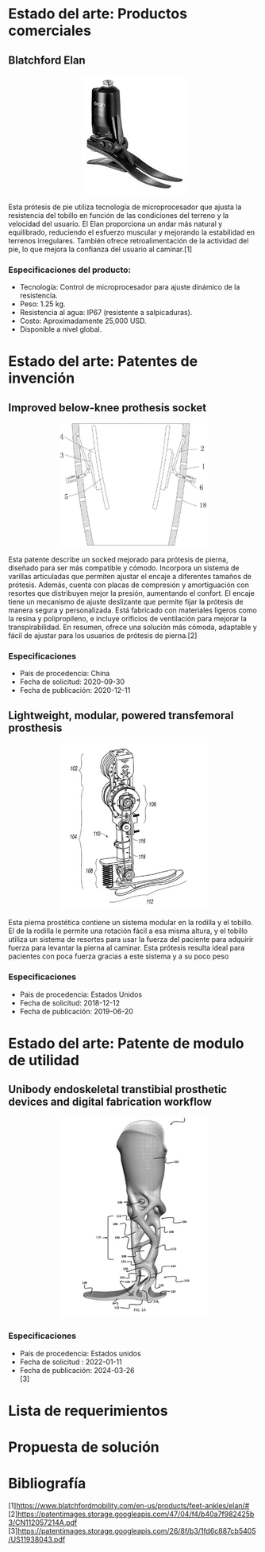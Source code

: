 # Estado del arte: Productos comerciales

## Blatchford Elan

<p align="center">
  <img src="https://github.com/Arbandu/Fundbio/blob/4d5acb09232418390340f266064e379a632784a8/Imagenes/Blatchford%20Elan.jpg" alt="Blatchford elan">
</p>
Esta prótesis de pie utiliza tecnología de microprocesador que ajusta la resistencia del tobillo en función de las condiciones del terreno y la velocidad del usuario. El Elan proporciona un andar más natural y equilibrado, reduciendo el esfuerzo muscular y mejorando la estabilidad en terrenos irregulares. También ofrece retroalimentación de la actividad del pie, lo que mejora la confianza del usuario al caminar.[1]<br>

### Especificaciones del producto:<br>

- Tecnología: Control de microprocesador para ajuste dinámico de la resistencia.<br>
- Peso: 1.25 kg.<br>
- Resistencia al agua: IP67 (resistente a salpicaduras).<br>
- Costo: Aproximadamente 25,000 USD.<br>
- Disponible a nivel global.<br>


# Estado del arte: Patentes de invención

## Improved below-knee prothesis socket

<p align="center">
  <img src="https://github.com/Arbandu/Fundbio/blob/c2b10cd9fad9d7cb041b7fa7baac714bdb77511f/Imagenes/Socked.png" alt="Foto socked" width="300">
</p>

Esta patente describe un socked mejorado para prótesis de pierna, diseñado para ser más compatible y cómodo. Incorpora un sistema de varillas articuladas que permiten ajustar el encaje a diferentes tamaños de prótesis. Además, cuenta con placas de compresión y amortiguación con resortes que distribuyen mejor la presión, aumentando el confort.
El encaje tiene un mecanismo de ajuste deslizante que permite fijar la prótesis de manera segura y personalizada. Está fabricado con materiales ligeros como la resina y polipropileno, e incluye orificios de ventilación para mejorar la transpirabilidad. En resumen, ofrece una solución más cómoda, adaptable y fácil de ajustar para los usuarios de prótesis de pierna.[2] <br>

### Especificaciones
- País de procedencia: China <br>
- Fecha de solicitud: 2020-09-30 <br>
- Fecha de publicación: 2020-12-11 <br>

## Lightweight, modular, powered transfemoral prosthesis
<p align="center">
  <img src="https://github.com/Arbandu/Fundbio/blob/42ff391f5a5518fa9f19bc54a80dfeb4a6303812/Imagenes/Patente%20modular.jpg" alt="Parente modular" width="300">
</p>

Esta pierna prostética contiene un sistema modular en la rodilla y el tobillo. El de la rodilla le permite una rotación fácil a esa misma altura, y el tobillo utiliza un sistema de resortes para usar la fuerza del paciente para adquirir fuerza para levantar la pierna al caminar.
Esta prótesis resulta ideal para pacientes con poca fuerza gracias a este sistema y a su poco peso

### Especificaciones
- Pais de procedencia: Estados Unidos <br>
- Fecha de solicitud: 2018-12-12 <br>
- Fecha de publicación: 2019-06-20 <br>

# Estado del arte: Patente de modulo de utilidad 

## Unibody endoskeletal transtibial prosthetic devices and digital fabrication workflow

<p align="center">
  <img src="https://github.com/Arbandu/Fundbio/blob/cb55c1b59cc76600c66bb9d22a6ee974e0538b57/Imagenes/protesis%203d.jpg" alt="Foto protesis" width="300">
</p>

### Especificaciones

- País de procedencia: Estados unidos <br>
- Fecha de solicitud : 2022-01-11 <br>
- Fecha de publicación: 2024-03-26 <br>
[3]  


# Lista de requerimientos




# Propuesta de solución


# Bibliografía

[1]https://www.blatchfordmobility.com/en-us/products/feet-ankles/elan/#<br>
[2]https://patentimages.storage.googleapis.com/47/04/f4/b40a7f982425b3/CN112057214A.pdf<br>
[3]https://patentimages.storage.googleapis.com/26/8f/b3/1fd6c887cb5405/US11938043.pdf<br>
